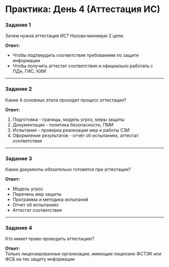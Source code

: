 # Практика: День 4 (Аттестация ИС)

### Задание 1
Зачем нужна аттестация ИС? Назови минимум 2 цели.

**Ответ:**  
- Чтобы подтвердить соответствие требованиям по защите информации
- Чтобы получить аттестат соответствия и официально работать с ПДн, ГИС, КИИ

---

### Задание 2
Какие 4 основных этапа проходит процесс аттестации?

**Ответ:**  
1. Подготовка - границы, модель угроз, меры защиты
2. Документация - политика безопасности, ПМИ
3. Испытания - проверка реализации мер и работы СЗИ
4. Оформление результатов - отчёт об испытаниях, аттестат соответствия

---

### Задание 3
Какие документы обязательно готовятся при аттестации?

**Ответ:**  
- Модель угроз
- Перечень мер защиты
- Программа и методика испытаний
- Отчет об испытаниях
- Аттестат соответствия  

---

### Задание 4
Кто имеет право проводить аттестацию?

**Ответ:**  
Только лицензированные организации, имеющие лицензию ФСТЭК или ФСБ на тех защиту информации
